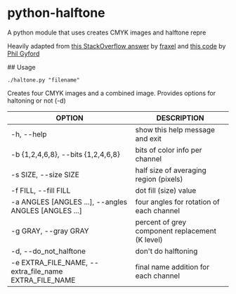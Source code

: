 # python-halftone

A python module that uses creates CMYK images and halftone repre

Heavily adapted from [this StackOverflow answer][so] by [fraxel][fr] and [this code][gh] by [Phil Gyford][pg]

[pil]: http://www.pythonware.com/products/pil/
[so]: http://stackoverflow.com/questions/10572274/halftone-images-in-python/10575940#10575940
[fr]: http://stackoverflow.com/users/1175101/fraxel
[gh]: https://github.com/philgyford/python-halftone
[pg]: https://github.com/philgyford

## Usage

    ./haltone.py "filename"

Creates four CMYK images and a combined image.  Provides options for haltoning or not (-d)


| OPTION 												| DESCRIPTION |
| ----------------------------------------------------- | ----------- |
| -h, --help            								| show this help message and exit |
| -b {1,2,4,6,8}, --bits {1,2,4,6,8}					| bits of color info per channel |
| -s SIZE, --size SIZE  								| half size of averaging region (pixels) |
| -f FILL, --fill FILL  								| dot fill (size) value |
| -a ANGLES [ANGLES ...], --angles ANGLES [ANGLES ...]	| four angles for rotation of each channel |
| -g GRAY, --gray GRAY  								| percent of grey component replacement (K level) |
| -d, --do_not_halftone									| don't do halftoning |
| -e EXTRA_FILE_NAME, --extra_file_name EXTRA_FILE_NAME | final name addition for each channel |

